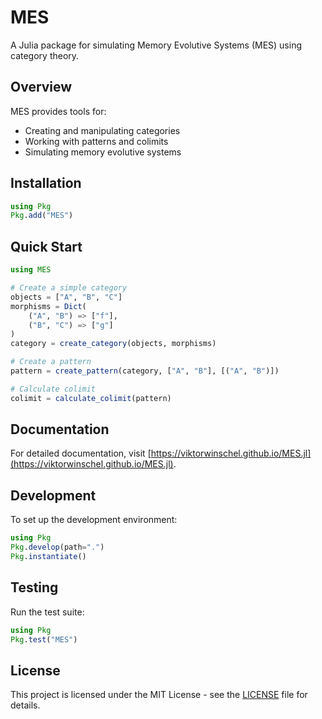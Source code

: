 # MES

A Julia package for simulating Memory Evolutive Systems (MES) using category theory.

## Overview

MES provides tools for:
- Creating and manipulating categories
- Working with patterns and colimits
- Simulating memory evolutive systems

## Installation

```julia
using Pkg
Pkg.add("MES")
```

## Quick Start

```julia
using MES

# Create a simple category
objects = ["A", "B", "C"]
morphisms = Dict(
    ("A", "B") => ["f"],
    ("B", "C") => ["g"]
)
category = create_category(objects, morphisms)

# Create a pattern
pattern = create_pattern(category, ["A", "B"], [("A", "B")])

# Calculate colimit
colimit = calculate_colimit(pattern)
```

## Documentation

For detailed documentation, visit [https://viktorwinschel.github.io/MES.jl](https://viktorwinschel.github.io/MES.jl).

## Development

To set up the development environment:

```julia
using Pkg
Pkg.develop(path=".")
Pkg.instantiate()
```

## Testing

Run the test suite:

```julia
using Pkg
Pkg.test("MES")
```

## License

This project is licensed under the MIT License - see the [LICENSE](LICENSE) file for details. 